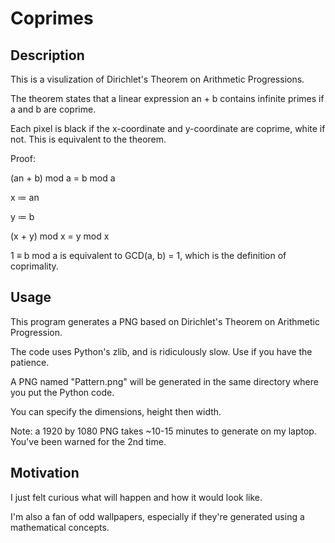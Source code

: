 # Coprimes

## Description
This is a visulization of Dirichlet's Theorem on Arithmetic Progressions.

The theorem states that a linear expression an + b contains infinite primes if a and b are coprime.

Each pixel is black if the x-coordinate and y-coordinate are coprime, white if not. This is equivalent to the theorem.

Proof: 

(an + b) mod a = b mod a

x ≔ an

y ≔ b

(x + y) mod x = y mod x

1 ≡ b mod a is equivalent to GCD(a, b) = 1, which is the definition of coprimality.

## Usage
This program generates a PNG based on Dirichlet's Theorem on Arithmetic Progression.

The code uses Python's zlib, and is ridiculously slow. Use if you have the patience.

A PNG named "Pattern.png" will be generated in the same directory where you put the Python code.

You can specify the dimensions, height then width.

Note: a 1920 by 1080 PNG takes ~10-15 minutes to generate on my laptop. You've been warned for the 2nd time.

## Motivation
I just felt curious what will happen and how it would look like. 

I'm also a fan of odd wallpapers, especially if they're generated using a mathematical concepts.
